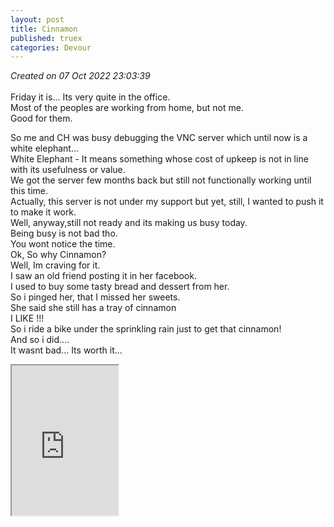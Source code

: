 ```yaml
---
layout: post
title: Cinnamon
published: truex
categories: Devour
---
```

_Created on 07 Oct 2022 23:03:39_
<br>
<br>
Friday it is... Its very quite in the office.
<br>
Most of the peoples are working from home, but not me.
<br>
Good for them. 
<br>
<!--more-->
So me and CH was busy debugging the VNC server which until now is a white elephant...
<br>
White Elephant - It means something whose cost of upkeep is not in line with its usefulness or value.
<br>
We got the server few months back but still not functionally working until this time.
<br>
Actually, this server is not under my support but yet, still, I wanted to push it to make it work.
<br>
Well, anyway,still not ready and its making us busy today.
<br>
Being busy is not bad tho.
<br>
You wont notice the time.
<br>
Ok, So why Cinnamon?
<br>
Well, Im craving for it.
<br>
I saw an old friend posting it in her facebook. 
<br>
I used to buy some tasty bread and dessert from her.
<br>
So i pinged her, that I missed her sweets.
<br>
She said she still has a tray of cinnamon
<br>
I LIKE !!!
<br>
So i ride a bike under the sprinkling rain just to get that cinnamon!
<br>
And so i did....
<br>
It wasnt bad... Its worth it...
<br>
<iframe src="https://drive.google.com/file/d/1zShnNYStJlB97LE0xIJ7EVR3im1zaN2h/preview" width="170" height="240" allow="autoplay"></iframe>
